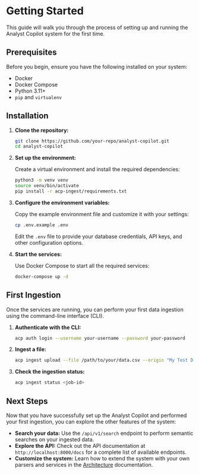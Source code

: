 # Getting Started

This guide will walk you through the process of setting up and running the Analyst Copilot system for the first time.

## Prerequisites

Before you begin, ensure you have the following installed on your system:

- Docker
- Docker Compose
- Python 3.11+
- `pip` and `virtualenv`

## Installation

1. **Clone the repository:**

   ```bash
   git clone https://github.com/your-repo/analyst-copilot.git
   cd analyst-copilot
   ```

2. **Set up the environment:**

   Create a virtual environment and install the required dependencies:

   ```bash
   python3 -m venv venv
   source venv/bin/activate
   pip install -r acp-ingest/requirements.txt
   ```

3. **Configure the environment variables:**

   Copy the example environment file and customize it with your settings:

   ```bash
   cp .env.example .env
   ```

   Edit the `.env` file to provide your database credentials, API keys, and other configuration options.

4. **Start the services:**

   Use Docker Compose to start all the required services:

   ```bash
   docker-compose up -d
   ```

## First Ingestion

Once the services are running, you can perform your first data ingestion using the command-line interface (CLI).

1. **Authenticate with the CLI:**

   ```bash
   acp auth login --username your-username --password your-password
   ```

2. **Ingest a file:**

   ```bash
   acp ingest upload --file /path/to/your/data.csv --origin "My Test Data" --sensitivity "low"
   ```

3. **Check the ingestion status:**

   ```bash
   acp ingest status <job-id>
   ```

## Next Steps

Now that you have successfully set up the Analyst Copilot and performed your first ingestion, you can explore the other features of the system:

- **Search your data:** Use the `/api/v1/search` endpoint to perform semantic searches on your ingested data.
- **Explore the API:** Check out the API documentation at `http://localhost:8000/docs` for a complete list of available endpoints.
- **Customize the system:** Learn how to extend the system with your own parsers and services in the [Architecture](./architecture.md) documentation.


